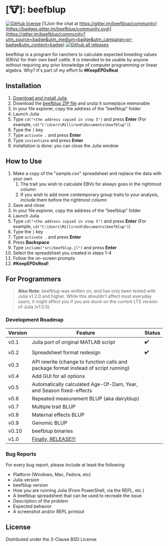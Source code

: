 # [:cow:]: beefblup

[![GitHub license](https://img.shields.io/github/license/MillironX/beefblup)](https://github.com/MillironX/beefblup/blob/master/LICENSE.md)
[![Join the chat at https://gitter.im/beefblup/community](https://badges.gitter.im/beefblup/community.svg)](https://gitter.im/beefblup/community?utm_source=badge&utm_medium=badge&utm_campaign=pr-badge&utm_content=badge)
[![Github all releases](https://img.shields.io/github/downloads/MillironX/beefblup/total.svg)](https://GitHub.com/MillironX/beefblup/releases)

beefblup is a program for ranchers to calculate expected breeding
values (EBVs) for their own beef cattle. It is intended to be usable by anyone
without requiring any prior knowledge of computer programming or linear algebra.
Why? It's part of my effort to
**\#KeepEPDsReal**

## Installation

1. [Download and install Julia](https://julialang.org/downloads/platform/)
2. Download the [beefblup ZIP
   file](https://github.com/MillironX/beefblup/archive/refs/tags/v0.2.zip) and unzip it   someplace memorable
3. In your file explorer, copy the address of the "beefblup" folder
4. Launch Julia
5. Type `cd("<the address copied in step 5")` and press **Enter** (For example,
   `cd("C:\Users\MillironX\Documents\beefblup")`)
6. Type the `]` key
7. Type `activate .` and press **Enter**
8. Type `instantiate` and press **Enter**
9. Installation is done: you can close the Julia window

## How to Use

1. Make a copy of the "sample.csv" spreadsheet and replace the data with your own
   1. The trait you wish to calculate EBVs for always goes in the rightmost column
   2. If you wish to add more contemporary group traits to your analysis, include them before the rightmost column
2. Save and close
3. In your file explorer, copy the address of the "beefblup" folder
4. Launch Julia
5. Type `cd("<the address copied in step 5")` and press **Enter** (For example,
   `cd("C:\Users\MillironX\Documents\beefblup")`)
6. Type the `]` key
7. Type `activate .` and press **Enter**
8. Press **Backspace**
9. Type `include("src/beefblup.jl")` and press **Enter**
10. Select the spreadsheet you created in steps 1-4
11. Follow the on-screen prompts
12. **#KeepEPDsReal!**

## For Programmers

> **Also Note:** beefblup was written on, and has only been tested with Julia
> v1.2.0 and higher. While this shouldn't affect most everyday users, it might
> affect you if you are stuck on the current LTS version of Julia (v1.0.5).

### Development Roadmap

| Version | Feature                                                                             | Status             |
| ------- | ----------------------------------------------------------------------------------- | ------------------ |
| v0.1    | Julia port of original MATLAB script                                                | :heavy_check_mark: |
| v0.2    | Spreadsheet format redesign                                                         | :heavy_check_mark: |
| v0.3    | API rewrite (change to function calls and package format instead of script running) |                    |
| v0.4    | Add GUI for all options                                                             |                    |
| v0.5    | Automatically calculated Age-Of-Dam, Year, and Season fixed-effects                 |                    |
| v0.6    | Repeated measurement BLUP (aka dairyblup)                                           |                    |
| v0.7    | Multiple trait BLUP                                                                 |                    |
| v0.8    | Maternal effects BLUP                                                               |                    |
| v0.9    | Genomic BLUP                                                                        |                    |
| v0.10   | beefblup binaries                                                                   |                    |
| v1.0    | [Finally, RELEASE!!!](https://youtu.be/1CBjxGdgC1w?t=282)                           |                    |

### Bug Reports

For every bug report, please include at least the following:

- Platform (Windows, Mac, Fedora, etc)
- Julia version
- beefblup version
- How you are running Julia (From PowerShell, via the REPL, etc.)
- A beefblup spreadsheet that can be used to recreate the issue
- Description of the problem
- Expected behavior
- A screenshot and/or REPL printout

## License

Distributed under the 3-Clause BSD License
